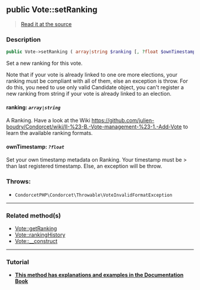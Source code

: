 ## public Vote::setRanking

> [Read it at the source](https://github.com/julien-boudry/Condorcet/blob/master/src/Vote.php#L461)

### Description    

```php
public Vote->setRanking ( array|string $ranking [, ?float $ownTimestamp = null] ): static
```

Set a new ranking for this vote.

Note that if your vote is already linked to one ore more elections, your ranking must be compliant with all of them, else an exception is throw. For do this, you need to use only valid Candidate object, you can't register a new ranking from string if your vote is already linked to an election.
    

#### **ranking:** *`array|string`*   
A Ranking. Have a look at the Wiki https://github.com/julien-boudry/Condorcet/wiki/II-%23-B.-Vote-management-%23-1.-Add-Vote to learn the available ranking formats.    


#### **ownTimestamp:** *`?float`*   
Set your own timestamp metadata on Ranking. Your timestamp must be > than last registered timestamp. Else, an exception will be throw.    


### Throws:   

* ```CondorcetPHP\Condorcet\Throwable\VoteInvalidFormatException``` 

---------------------------------------

### Related method(s)      

* [Vote::getRanking](/Docs/api-reference/Vote%20Class/Vote--getRanking.md)    
* [Vote::rankingHistory](/Docs/api-reference/Vote%20Class/Vote--rankingHistory.md)    
* [Vote::__construct](/Docs/api-reference/Vote%20Class/Vote--__construct.md)    

---------------------------------------

### Tutorial

* **[This method has explanations and examples in the Documentation Book](https://www.condorcet.io/3.AsPhpLibrary/5.Votes/1.AddVotes)**    
